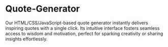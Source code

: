 # Quote-Generator
Our HTML/CSS/JavaScript-based quote generator instantly delivers inspiring quotes with a single click. Its intuitive interface fosters seamless access to wisdom and motivation, perfect for sparking creativity or sharing insights effortlessly.

